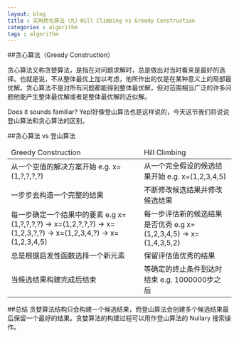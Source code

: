 ```yaml
---
layout: blog
title : 实用优化算法（九）Hill Climbing vs Greedy Construction
categories : algorithm
tags : algorithm
---
```


##贪心算法（Greedy Construction）

贪心算法又称贪婪算法，是指在对问题求解时，总是做出对当时看来是最好的选择。也就是说，不从整体最优上加以考虑，他所作出的仅是在某种意义上的局部最优解。贪心算法不是对所有问题都能得到整体最优解，但对范围相当广泛的许多问题他能产生整体最优解或者是整体最优解的近似解。

Does it sounds familiar? Yep!好像登山算法也是这样说的，今天这节我们将说说登山算法和贪心算法的区别。

##贪心算法 vs 登山算法
<table>
	<thead>
		<tr>
			<td>Greedy Construction</td>
			<td>Hill Climbing</td>
		</tr>
	</thead>
	<tbody>
		<tr>
			<td>从一个空值的解决方案开始 e.g. x=(1,?,?,?,?)</td>
			<td>从一个完全假设的候选结果开始 e.g. x=(1,2,3,4,5)</td>
		</tr>
		<tr>
			<td>一步步去构造一个完整的结果</td>
			<td>不断修改候选结果并修改候选结果</td>
		</tr>
		<tr>
			<td>每一步确定一个结果中的要素 e.g x=(1,?,?,?,?) -> x=(1,2,?,?,?) -> x=(1,2,3,?,?) -> x=(1,2,3,4,?) -> x=(1,2,3,4,5)</td>
			<td>每一步评估新的候选结果是否优秀 e.g x=(1,2,3,4,5) -> x=(1,4,3,5,2)</td>
		</tr>
		<tr>
			<td>总是根据启发性函数选择一个新元素</td>
			<td>保留评估值优秀的结果</td>
		</tr>
		<tr>
			<td>当候选结果构建完成后结束</td>
			<td>等确定的终止条件到达时结束 e.g. 1000000步之后</td>
		</tr>
	</tbody>
</table>

##总结
贪婪算法结构只会构建一个候选结果，而登山算法会创建多个候选结果最后保留一个最好的结果。贪婪算法的构建过程可以用作登山算法的 Nullary 搜索操作。




